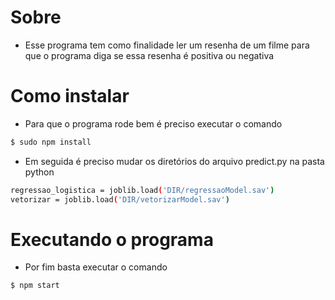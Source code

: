 # Sobre
* Esse programa tem como finalidade ler um resenha de um filme para que o programa diga se essa resenha é positiva ou negativa 

# Como instalar
* Para que o programa rode bem é preciso executar o comando 
```sh
$ sudo npm install
```
* Em seguida é preciso mudar os diretórios do arquivo predict.py na pasta python

```sh
regressao_logistica = joblib.load('DIR/regressaoModel.sav')
vetorizar = joblib.load('DIR/vetorizarModel.sav')
```
# Executando o programa
* Por fim basta executar o comando 
```sh
$ npm start
```